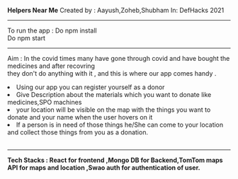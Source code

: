 <b>Helpers Near Me</b>
Created by : Aayush,Zoheb,Shubham
In: DefHacks 2021<hr>

To run the app :
Do npm install<br>
Do npm start <br><hr>

Aim : In the covid times many have gone through covid and have bought the medicines and after recovring<br>
      they don't do anything with it , and this is where our app comes handy .

<li> Using our app you can register yourself as a donor</li>
<li> Give Description about the materials which you want to donate like medicines,SPO machines</li>
<li> your location will be visible on the map with the things you want to donate and your name when the user hovers on it </li>
<li>If a person is in need of those things he/She can come to your location and collect those things from you as a donation.</li><br><hr>
<b> Tech Stacks : React for frontend ,Mongo DB for Backend,TomTom maps API for maps and location ,Swao auth for authentication of user.</b>
